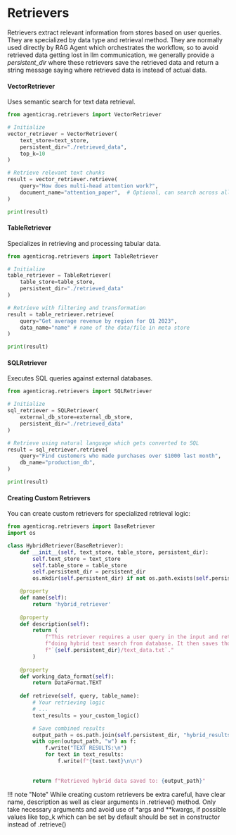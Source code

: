 # Retrievers

Retrievers extract relevant information from stores based on user queries. They are specialized by data type and retrieval method. They are normally used directly by RAG Agent which orchestrates the workflow, so to avoid retrieved data getting lost
in llm communication, we generally provide a *persistent_dir* where these retrievers save the retrieved data and return a string message saying where retrieved data is instead of actual data.

#### VectorRetriever

Uses semantic search for text data retrieval.

```python
from agenticrag.retrievers import VectorRetriever

# Initialize
vector_retriever = VectorRetriever(
    text_store=text_store,
    persistent_dir="./retrieved_data",
    top_k=10
)

# Retrieve relevant text chunks
result = vector_retriever.retrieve(
    query="How does multi-head attention work?",
    document_name="attention_paper",  # Optional, can search across all documents
)

print(result)
```

#### TableRetriever

Specializes in retrieving and processing tabular data.

```python
from agenticrag.retrievers import TableRetriever

# Initialize
table_retriever = TableRetriever(
    table_store=table_store,
    persistent_dir="./retrieved_data"
)

# Retrieve with filtering and transformation
result = table_retriever.retrieve(
    query="Get average revenue by region for Q1 2023",
    data_name="name" # name of the data/file in meta store
)

print(result)
```

#### SQLRetriever

Executes SQL queries against external databases.

```python
from agenticrag.retrievers import SQLRetriever

# Initialize
sql_retriever = SQLRetriever(
    external_db_store=external_db_store,
    persistent_dir="./retrieved_data"
)

# Retrieve using natural language which gets converted to SQL
result = sql_retriever.retrieve(
    query="Find customers who made purchases over $1000 last month",
    db_name="production_db",
)

print(result)
```

#### Creating Custom Retrievers

You can create custom retrievers for specialized retrieval logic:

```python
from agenticrag.retrievers import BaseRetriever
import os

class HybridRetriever(BaseRetriever):
    def __init__(self, text_store, table_store, persistent_dir):
        self.text_store = text_store
        self.table_store = table_store
        self.persistent_dir = persistent_dir
        os.mkdir(self.persistent_dir) if not os.path.exists(self.persistent_dir) else None

    @property
    def name(self):
        return 'hybrid_retriever'
    
    @property
    def description(self):
        return (
            f"This retriever requires a user query in the input and retrieves relevant text chunks by "
            f"doing hybrid text search from database. It then saves those chunks in "
            f"`{self.persistent_dir}/text_data.txt`."
        )
    
    @property
    def working_data_format(self):
        return DataFormat.TEXT
        
    def retrieve(self, query, table_name):
        # Your retrieving logic
        # ...
        text_results = your_custom_logic()

        # Save combined results
        output_path = os.path.join(self.persistent_dir, "hybrid_results.txt")
        with open(output_path, "w") as f:
            f.write("TEXT RESULTS:\n")
            for text in text_results:
                f.write(f"{text.text}\n\n")
        
        
        return f"Retrieved hybrid data saved to: {output_path}"
```


!!! note "Note"
    While creating custom retrievers be extra careful, have clear name, description as well as clear arguments in .retrieve() method. Only take necessary arguments and avoid use of \*args and \*\*kwargs, if possible values like top_k which can be set by default should be set in constructor instead of .retrieve()